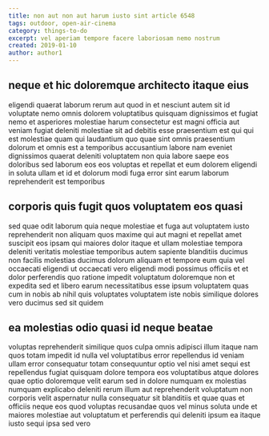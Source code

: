 ```yaml
---
title: non aut non aut harum iusto sint article 6548
tags: outdoor, open-air-cinema
category: things-to-do
excerpt: vel aperiam tempore facere laboriosam nemo nostrum
created: 2019-01-10
author: author1
---
```


## neque et hic doloremque architecto itaque eius

eligendi quaerat laborum rerum aut quod in et nesciunt autem sit id voluptate nemo omnis dolorem voluptatibus quisquam dignissimos et fugiat nemo et asperiores molestiae harum consectetur est magni officia aut veniam fugiat deleniti molestiae sit ad debitis esse praesentium est qui qui est molestiae quam qui laudantium quo quae sint omnis praesentium dolorum et omnis est a temporibus accusantium labore nam eveniet dignissimos quaerat deleniti voluptatem non quia labore saepe eos doloribus sed laborum eos eos voluptas et repellat et eum dolorem eligendi in soluta ullam et id et dolorum modi fuga error sint earum laborum reprehenderit est temporibus

## corporis quis fugit quos voluptatem eos quasi

sed quae odit laborum quia neque molestiae et fuga aut voluptatem iusto reprehenderit non aliquam quos maxime qui aut magni et repellat amet suscipit eos ipsam qui maiores dolor itaque et ullam molestiae tempora deleniti veritatis molestiae temporibus autem sapiente blanditiis ducimus non facilis molestias ducimus dolorum aliquam et tempore eum quia vel occaecati eligendi ut occaecati vero eligendi modi possimus officiis et et dolor perferendis quo ratione impedit voluptatum doloremque non et expedita sed et libero earum necessitatibus esse ipsum voluptatem quas cum in nobis ab nihil quis voluptates voluptatem iste nobis similique dolores vero ducimus sed sit quidem

## ea molestias odio quasi id neque beatae

voluptas reprehenderit similique quos culpa omnis adipisci illum itaque nam quos totam impedit id nulla vel voluptatibus error repellendus id veniam ullam error consequatur totam consequuntur optio vel nisi amet sequi est repellendus fugiat quisquam dolore tempora eos voluptatibus atque dolores quae optio doloremque velit earum sed in dolore numquam ex molestias numquam explicabo deleniti rerum illum aut reprehenderit voluptatum non corporis velit aspernatur nulla consequatur sit blanditiis et quae quas et officiis neque eos quod voluptas recusandae quos vel minus soluta unde et maiores molestiae aut voluptatum et perferendis qui deleniti ipsum ea itaque iusto sequi ipsa sed vero
